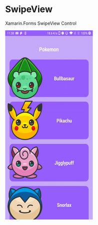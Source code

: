 # SwipeView
Xamarin.Forms SwipeView Control

<img src="https://github.com/chetanrawat04/SwipeView/blob/master/SwipeView/SwipeView/Screenshot/SwipViewDemo.gif" width="280" height="600">

